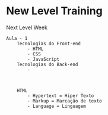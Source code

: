# New Level Training
 
 Next Level Week

    Aula - 1
        Tecnologias do Front-end
            - HTML
            - CSS
            - JavaScript
        Tecnologias do Back-end
            -


        
        HTML
            - Hypertext = Hiper Texto
            - Markup = Marcação de texto
            - Language = Linguagem